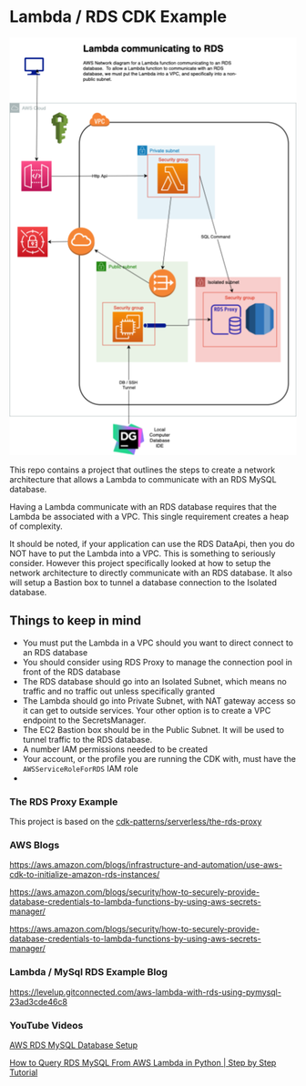
# Lambda / RDS CDK Example

![LRDS](./docs/LambdaRDSNetwork.drawio.png)

This repo contains a project that outlines the steps to create a network architecture that allows a Lambda to communicate with an RDS MySQL database.

Having a Lambda communicate with an RDS database requires that the Lambda be associated with a VPC.  This single requirement creates a heap of complexity.

It should be noted, if your application can use the RDS DataApi, then you do NOT have to put the Lambda into a VPC.  This is something to seriously consider.  However this project specifically looked at how to setup the network architecture to directly communicate with an RDS database.  It also will setup a Bastion box to tunnel a database connection to the Isolated database.

## Things to keep in mind

* You must put the Lambda in a VPC should you want to direct connect to an RDS database
* You should consider using RDS Proxy to manage the connection pool in front of the RDS database
* The RDS database should go into an Isolated Subnet, which means no traffic and no traffic out unless specifically granted
* The Lambda should go into Private Subnet, with NAT gateway access so it can get to outside services.  Your other option is to create a VPC endpoint to the SecretsManager.
* The EC2 Bastion box should be in the Public Subnet. It will be used to tunnel traffic to the RDS database.
* A number IAM permissions needed to be created
* Your account, or the profile you are running the CDK with, must have the `AWSServiceRoleForRDS` IAM role
* 



### The RDS Proxy Example

This project is based on the [cdk-patterns/serverless/the-rds-proxy](https://github.com/cdk-patterns/serverless/tree/main/the-rds-proxy)

### AWS Blogs

https://aws.amazon.com/blogs/infrastructure-and-automation/use-aws-cdk-to-initialize-amazon-rds-instances/

https://aws.amazon.com/blogs/security/how-to-securely-provide-database-credentials-to-lambda-functions-by-using-aws-secrets-manager/

https://aws.amazon.com/blogs/security/how-to-securely-provide-database-credentials-to-lambda-functions-by-using-aws-secrets-manager/

### Lambda / MySql RDS Example Blog

https://levelup.gitconnected.com/aws-lambda-with-rds-using-pymysql-23ad3cde46c8

### YouTube Videos

[AWS RDS MySQL Database Setup](https://www.youtube.com/watch?v=Ng_zi11N4_c&t=0s)

[How to Query RDS MySQL From AWS Lambda in Python | Step by Step Tutorial](https://www.youtube.com/watch?v=vyLvmPkQZkI)
